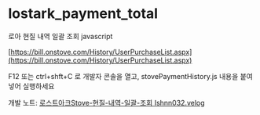 # lostark_payment_total
로아 현질 내역 일괄 조회 javascript

[https://bill.onstove.com/History/UserPurchaseList.aspx](https://bill.onstove.com/History/UserPurchaseList.aspx)

F12 또는 ctrl+shft+C 로 개발자 콘솔을 열고, stovePaymentHistory.js 내용을 붙여넣어 실행하세요

개발 노트: [로스트아크Stove-현질-내역-일괄-조회 Ishnn032.velog](https://velog.io/@ishnn032/%EB%A1%9C%EC%8A%A4%ED%8A%B8%EC%95%84%ED%81%ACStove-%ED%98%84%EC%A7%88-%EB%82%B4%EC%97%AD-%EC%9D%BC%EA%B4%84-%EC%A1%B0%ED%9A%8C-js)
